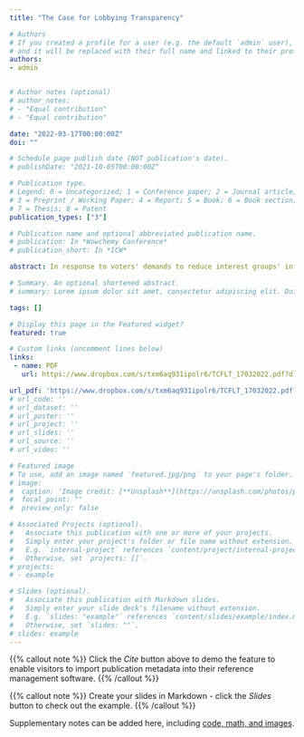 ```yaml
---
title: "The Case for Lobbying Transparency"

# Authors
# If you created a profile for a user (e.g. the default `admin` user), write the username (folder name) here 
# and it will be replaced with their full name and linked to their profile.
authors:
- admin


# Author notes (optional)
# author_notes:
# - "Equal contribution"
# - "Equal contribution"

date: "2022-03-17T00:00:00Z"
doi: ""

# Schedule page publish date (NOT publication's date).
# publishDate: "2021-10-05T00:00:00Z"

# Publication type.
# Legend: 0 = Uncategorized; 1 = Conference paper; 2 = Journal article;
# 3 = Preprint / Working Paper; 4 = Report; 5 = Book; 6 = Book section;
# 7 = Thesis; 8 = Patent
publication_types: ["3"]

# Publication name and optional abbreviated publication name.
# publication: In *Wowchemy Conference*
# publication_short: In *ICW*

abstract: In response to voters' demands to reduce interest groups' influence over policy-making, many countries have passed or are currently considering implementing transparency regulations on the activities of lobbyists. What is the impact of these laws? To study this question, I add a lobbying stage to a canonical model of political agency. I show that the need for lobbying transparency is rooted in the pandering incentives of politicians rather than in the risk of influence by interest groups. The impact of greater lobbying transparency is null when politicians already behave in the voters' interests. When electoral incentives lead politicians to pander, lobbying helps voters (i) better discipline their politicians by reducing pandering and (ii) ensure the transmission of more truthful information from interest groups. While voters and special interest groups benefit from lobbying transparency, elected politicians need not. Voters and special interest groups benefit from lobbying transparency regulations. The same need not always hold for politicians. The theoretical framework also has implications for the design of empirical research on this topic.

# Summary. An optional shortened abstract.
# summary: Lorem ipsum dolor sit amet, consectetur adipiscing elit. Duis posuere tellus ac convallis placerat. Proin tincidunt magna sed ex sollicitudin condimentum.

tags: []

# Display this page in the Featured widget?
featured: true

# Custom links (uncomment lines below)
links:
 - name: PDF
   url: https://www.dropbox.com/s/txm6aq931ipolr6/TCFLT_17032022.pdf?dl=0

url_pdf: 'https://www.dropbox.com/s/txm6aq931ipolr6/TCFLT_17032022.pdf?dl=0'
# url_code: ''
# url_dataset: ''
# url_poster: ''
# url_project: ''
# url_slides: ''
# url_source: ''
# url_video: ''

# Featured image
# To use, add an image named `featured.jpg/png` to your page's folder. 
# image:
#  caption: 'Image credit: [**Unsplash**](https://unsplash.com/photos/pLCdAaMFLTE)'
#  focal_point: ""
#  preview_only: false

# Associated Projects (optional).
#   Associate this publication with one or more of your projects.
#   Simply enter your project's folder or file name without extension.
#   E.g. `internal-project` references `content/project/internal-project/index.md`.
#   Otherwise, set `projects: []`.
# projects:
# - example

# Slides (optional).
#   Associate this publication with Markdown slides.
#   Simply enter your slide deck's filename without extension.
#   E.g. `slides: "example"` references `content/slides/example/index.md`.
#   Otherwise, set `slides: ""`.
# slides: example
---
```


{{% callout note %}}
Click the *Cite* button above to demo the feature to enable visitors to import publication metadata into their reference management software.
{{% /callout %}}

{{% callout note %}}
Create your slides in Markdown - click the *Slides* button to check out the example.
{{% /callout %}}

Supplementary notes can be added here, including [code, math, and images](https://wowchemy.com/docs/writing-markdown-latex/).
